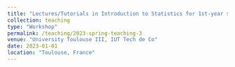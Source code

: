 ```yaml
---
title: "Lectures/Tutorials in Introduction to Statistics for 1st-year students"
collection: teaching
type: "Workshop"
permalink: /teaching/2023-spring-teaching-3
venue: "University Toulouse III, IUT Tech de Co"
date: 2023-01-01
location: "Toulouse, France"
---
```




